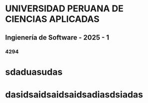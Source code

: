 # UNIVERSIDAD PERUANA DE CIENCIAS APLICADAS
## Ingienería de Software - 2025 - 1
### 4294
# sdaduasudas
# dasidsaidsaidsaidsadiasdsiadas
